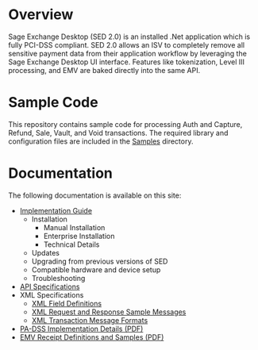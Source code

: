 # Overview
Sage Exchange Desktop (SED 2.0) is an installed .Net application which is fully PCI-DSS compliant. SED 2.0 allows an ISV to completely remove all sensitive payment data from their application workflow by leveraging the Sage Exchange Desktop UI interface. Features like tokenization, Level III processing, and EMV are baked directly into the same API.

# Sample Code
This repository contains sample code for processing Auth and Capture, Refund, Sale, Vault, and Void transactions. The required library and configuration files are included in the [Samples](/Samples) directory. 

# Documentation
The following documentation is available on this site:
* [Implementation Guide](Implementation_Guide.md)
  * Installation
    * Manual Installation
    * Enterprise Installation
    * Technical Details
  * Updates
  * Upgrading from previous versions of SED
  * Compatible hardware and device setup
  * Troubleshooting
* [API Specifications](SED_API.md)
* XML Specifications
  * [XML Field Definitions](XML_Field_Definitions.md)
  * [XML Request and Response Sample Messages](XML_Request_and_Response_Samples.md)
  * [XML Transaction Message Formats](XML_Transaction_Message_Formats.md)
* [PA-DSS Implementation Details (PDF)](Sage_Exchange_Desktop_v2-PA-DSS_Implementation_Guide.pdf)
* [EMV Receipt Definitions and Samples (PDF)](Sage_Exchange_Desktop_v2-EMV_Receipts.pdf)
